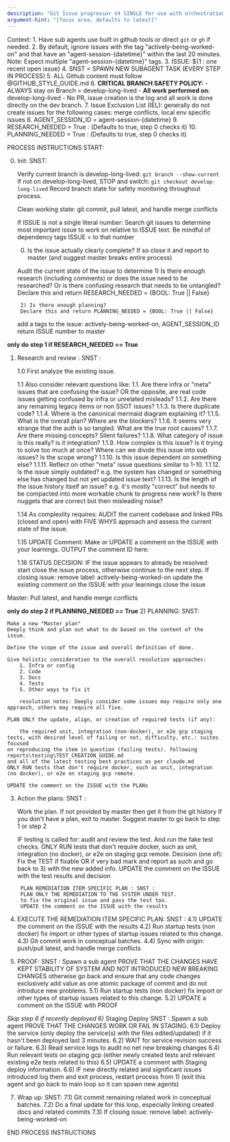```yaml
---
description: "Git Issue progressor V4 SINGLE for use with orchestration"
argument-hint: "[focus area, defaults to latest]"
---
```


Context:
    1. Have sub agents use built in github tools or direct `git` or `gh` if needed.
    2. By default, ignore issues with the tag "actively-being-worked-on" and that have an "agent-session-{datetime}" within the last 20 minutes. Note: Expect multiple "agent-session-{datetime}" tags.
    3. ISSUE: ${1 : one recent open issue}
    4. SNST = SPAWN NEW SUBAGENT TASK  (EVERY STEP IN PROCESS)
    5. ALL Github content must follow @GITHUB_STYLE_GUIDE.md
    6.  **CRITICAL BRANCH SAFETY POLICY:**
        - ALWAYS stay on Branch = develop-long-lived
        - **All work performed on**: develop-long-lived
        - No PR, issue creation is the log and all work is done directly on the dev branch.
    7.  Issue Exclusion List (IEL): generally do not create issues for the following cases: merge conflicts, local env specific issues
    8. AGENT_SESSION_ID = agent-session-{datetime}
    9. RESEARCH_NEEDED = True : (Defaults to true, step 0 checks it)
    10. PLANNING_NEEDED = True : (Defaults to true, step 0 checks it)

PROCESS INSTRUCTIONS START:

0) Init: SNST: 

    Verify current branch is develop-long-lived: `git branch --show-current`
    If not on develop-long-lived, STOP and switch: `git checkout develop-long-lived`
    Record branch state for safety monitoring throughout process.

    Clean working state:
        git commit, pull latest, and handle merge conflicts

    If ISSUE is not a single literal number:
        Search git issues to determine most important issue to work on relative to ISSUE text.
        Be mindful of dependency tags
        ISSUE = to that number

    0) Is the issue actually clearly complete?
        If so close it and report to master (and suggest master breaks entire process)

    Audit the current state of the issue to determine
        1) Is there enough research (including comments) or does the issue need to be researched?
            Or is there confusing research that needs to be untangled?
            Declare this and return RESEARCH_NEEDED = {BOOL: True || False}

        2) Is there enough planning?
        Declare this and return PLANNING_NEEDED = {BOOL: True || False} 

    add a tags to the issue: actively-being-worked-on, AGENT_SESSION_ID
    return ISSUE number to master

**only do step 1 if RESEARCH_NEEDED == True**
1) Research and review : SNST :

    1.0 First analyze the existing issue.

    1.1 Also consider relevant questions like:
        1.1. Are there infra or "meta" issues that are confusing the issue?
        OR the opposite, are real code issues getting confused by infra or unrelated misleads?
        1.1.2. Are there any remaining legacy items or non SSOT issues?
        1.1.3. Is there duplicate code?
        1.1.4. Where is the canonical mermaid diagram explaining it?
        1.1.5. What is the overall plan? Where are the blockers?
        1.1.6. It seems very strange that the auth is so tangled. What are the true root causes?
        1.1.7. Are there missing concepts? Silent failures?
        1.1.8. What category of issue is this really? is it integration?
        1.1.9. How complex is this issue? Is it trying to solve too much at once?
        Where can we divide this issue into sub issues? Is the scope wrong?
        1.1.10. Is this issue dependent on something else?
        1.1.11. Reflect on other "meta" issue questions similar to 1-10.
        1.1.12. Is the issue simply outdated? e.g. the system has changed or something else has changed but not yet updated issue text?
        1.1.13. Is the length of the issue history itself an issue? e.g. it's mostly "correct" but needs to
        be compacted into more workable chunk to progress new work?
        Is there nuggets that are correct but then misleading noise?

    1.14 As complexlity requires:
        AUDIT the current codebase and linked PRs (closed and open) with FIVE WHYS approach and assess the current state of the issue.

    1.15 UPDATE Comment:
        Make or UPDATE a comment on the ISSUE with your learnings.
        OUTPUT the comment ID here:

    1.16 STATUS DECISION:
        IF the issue appears to already be resolved:
            start close the issue process, otherwise continue to the next step.
            If closing issue: 
                remove label: actively-being-worked-on
                update the existing comment on the ISSUE with your learnings
                close the issue

Master:
    Pull latest, and handle merge conflicts

**only do step 2 if PLANNING_NEEDED == True**
2) PLANNING: SNST:

    Make a new "Master plan"
    Deeply think and plan out what to do based on the content of the issue.

    Define the scope of the issue and overall definition of done.

    Give holistic consideration to the overall resolution approaches:
        1. Infra or config
        2. Code
        3. Docs
        4. Tests
        5. Other ways to fix it
        
        resolution notes: Deeply consider some issues may require only one appraoch, others may require all five.

    PLAN ONLY the update, align, or creation of required tests (if any): 
        
        the required unit, integration (non-docker), or e2e gcp staging tests, with desired level of failing or not, difficulty, etc.: suites focused
    on reproducing the item in question (failing tests). following reports\testing\TEST_CREATION_GUIDE.md
    and all of the latest testing best practices as per claude.md
    ONLY RUN tests that don't require docker, such as unit, integration (no docker), or e2e on staging gcp remote.
    
    UPDATE the comment on the ISSUE with the PLANs

3) Action the plans: SNST :
    
    Work the plan.
    If not provided by master then get it from the git history
    If you don't have a plan, exit to master. Suggest master to go back to step 1 or step 2

    IF testing is called for:
        audit and review the test. And run the fake test checks. 
        ONLY RUN tests that don't require docker, such as unit, integration (no docker), or e2e on staging gcp remote.
        Decision (one of): Fix the TEST if fixable OR
        if very bad mark and report as such and go back to 3) with the new added info.
        UPDATE the comment on the ISSUE with the test results and decision

        PLAN REMEDIATION ITEM SPECIFIC PLAN : SNST : 
        PLAN ONLY THE REMEDIATION TO THE SYSTEM UNDER TEST.
        to fix the original issue and pass the test too.
        UPDATE the comment on the ISSUE with the results

4) EXECUTE THE REMEDIATION ITEM SPECIFIC PLAN: SNST :
    4.1) UPDATE the comment on the ISSUE with the results
    4.2) Run startup tests (non docker) fix import or other types of startup issues related to this change.
    4.3) Git commit work in conceptual batches. 
    4.4) Sync with origin: push/pull latest, and handle merge conflicts

5) PROOF: SNST : Spawn a sub agent
    PROVE THAT THE CHANGES HAVE KEPT STABILITY OF SYSTEM AND NOT INTRODUCED NEW BREAKING CHANGES
    otherwise go back and ensure that any code changes exclusively add value as one atomic package of commit and
    do not introduce new problems.
    5.1)  Run startup tests (non docker) fix import or other types of startup issues related to this change.
    5.2) UPDATE a comment on the ISSUE with PROOF

*Skip step 6 if recently deployed*
6) Staging Deploy SNST :  Spawn a sub agent PROVE THAT THE CHANGES WORK OR FAIL IN STAGING.
    6.1) Deploy the service (only deploy the service(s) with the files edited/updated)
    if it hasn't been deployed last 3 minutes.
    6.2) WAIT for service revision success or failure.
    6.3) Read service logs to audit no net new breaking changes
    6.4) Run relevant tests on staging gcp (either newly created tests and relevant existing e2e tests related to this)
    6.5) UPDATE a comment with Staging deploy information.
    6.6) IF new directly related and significant issues introduced log them and exit process, restart process from 1) (exit this agent and go back to main loop so it can spawn new agents)

7) Wrap up: SNST:
    7.1) Git commit remaining related work in conceptual batches. 
    7.2) Do a final update for this loop,
    especially linking created docs and related commits
    7.3) If closing issue: remove label: actively-being-worked-on

END PROCESS INSTRUCTIONS
